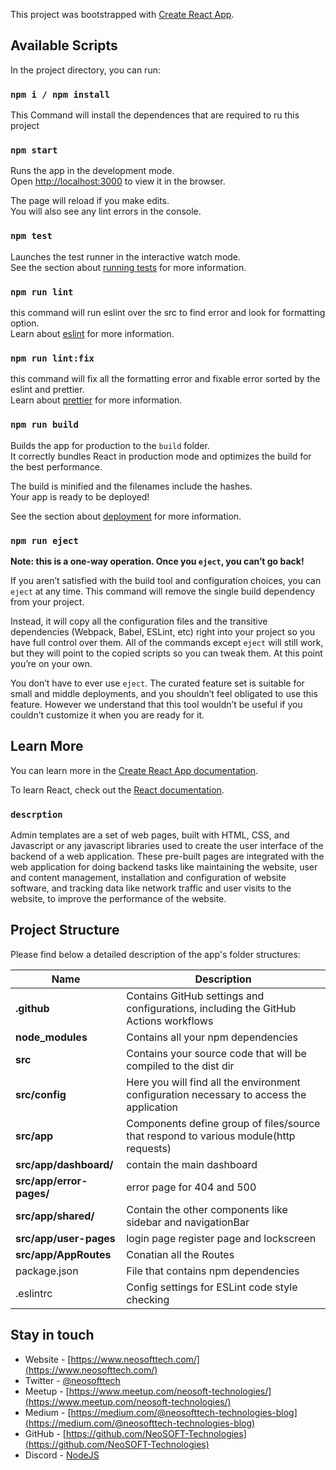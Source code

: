 This project was bootstrapped with [Create React App](https://github.com/facebook/create-react-app).

## Available Scripts

In the project directory, you can run:

### `npm i / npm install`

This Command will install the dependences that are required to ru this project<br>

### `npm start`

Runs the app in the development mode.<br>
Open [http://localhost:3000](http://localhost:3000) to view it in the browser.

The page will reload if you make edits.<br>
You will also see any lint errors in the console.

### `npm test`

Launches the test runner in the interactive watch mode.<br>
See the section about [running tests](https://facebook.github.io/create-react-app/docs/running-tests) for more information.

### `npm run lint`

this command will run eslint over the src to find error and look for formatting option.<br>
Learn about [eslint](https://eslint.org/) for more information.<br>

### `npm run lint:fix`

this command will fix all the formatting error and fixable error sorted by the eslint and prettier.<br>
Learn about [prettier](https://github.com/prettier/prettier) for more information.<br>

### `npm run build`

Builds the app for production to the `build` folder.<br>
It correctly bundles React in production mode and optimizes the build for the best performance.

The build is minified and the filenames include the hashes.<br>
Your app is ready to be deployed!

See the section about [deployment](https://facebook.github.io/create-react-app/docs/deployment) for more information.

### `npm run eject`

**Note: this is a one-way operation. Once you `eject`, you can’t go back!**

If you aren’t satisfied with the build tool and configuration choices, you can `eject` at any time. This command will remove the single build dependency from your project.

Instead, it will copy all the configuration files and the transitive dependencies (Webpack, Babel, ESLint, etc) right into your project so you have full control over them. All of the commands except `eject` will still work, but they will point to the copied scripts so you can tweak them. At this point you’re on your own.

You don’t have to ever use `eject`. The curated feature set is suitable for small and middle deployments, and you shouldn’t feel obligated to use this feature. However we understand that this tool wouldn’t be useful if you couldn’t customize it when you are ready for it.

## Learn More

You can learn more in the [Create React App documentation](https://facebook.github.io/create-react-app/docs/getting-started).

To learn React, check out the [React documentation](https://reactjs.org/).

### `descrption`
Admin templates are a set of web pages, built with HTML, CSS, and Javascript or any javascript libraries used to create the user interface of the backend of a web application. These pre-built pages are integrated with the web application for doing backend tasks like maintaining the website, user and content management, installation and configuration of website software, and tracking data like network traffic and user visits to the website, to improve the performance of the website.

## Project Structure


Please find below a detailed description of the app's folder structures:

| Name | Description |
| ------------------------ | --------------------------------------------------------------------------------------------- |
| **.github**              | Contains GitHub settings and configurations, including the GitHub Actions workflows            |
| **node_modules**         | Contains all your npm dependencies                                                            |
| **src**                  | Contains your source code that will be compiled to the dist dir                               |
| **src/config**           | Here you will find all the environment configuration necessary to access the application|
| **src/app**              | Components define group of files/source that respond to various module(http requests)|
| **src/app/dashboard/**   |  contain the main dashboard           |
| **src/app/error-pages/** | error page for 404 and 500             |
| **src/app/shared/**      |   Contain the other components like sidebar and navigationBar          |
| **src/app/user-pages**   |  login page register page  and lockscreen       |
| **src/app/AppRoutes**    |  Conatian all the Routes            |
| package.json             | File that contains npm dependencies|
| .eslintrc                | Config settings for ESLint code style checking                                                  |
## Stay in touch

* Website - [https://www.neosofttech.com/](https://www.neosofttech.com/)
* Twitter - [@neosofttech](https://twitter.com/neosofttech)
* Meetup -  [https://www.meetup.com/neosoft-technologies/](https://www.meetup.com/neosoft-technologies/)
* Medium -  [https://medium.com/@neosofttech-technologies-blog](https://medium.com/@neosofttech-technologies-blog)
* GitHub - [https://github.com/NeoSOFT-Technologies](https://github.com/NeoSOFT-Technologies)
* Discord - [NodeJS](https://discord.gg/9xW5gQhQa4)
